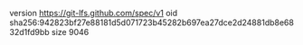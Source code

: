 version https://git-lfs.github.com/spec/v1
oid sha256:942823bf27e88181d5d071723b45282b697ea27dce2d24881db8e6832d1fd9bb
size 9046
